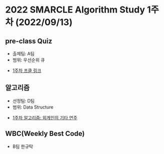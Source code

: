 # 2022 SMARCLE Algorithm Study 1주차 (2022/09/13)

## pre-class Quiz
* 출제팀: A팀
* 범위: 우선순위 큐
- [1주차 프클 링크](https://docs.google.com/forms/d/e/1FAIpQLSfzoZx03tf3Vbi8ujVgIB-yJdID0-JjPNDXCH7flYe1QKU0vw/viewform)

## 알고리즘
* 선정팀: D팀
* 범위: Data Structure
- [1주차 알고리즘: 외계인의 기타 연주](https://www.acmicpc.net/problem/2841)

## WBC(Weekly Best Code)
* B팀 한규탁
